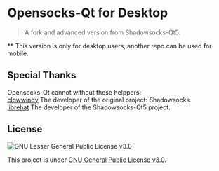 # Opensocks-Qt for Desktop
> A fork and advanced version from Shadowsocks-Qt5.

** This version is only for desktop users, another repo can be used for mobile.

## Special Thanks
Opensocks-Qt cannot without these helppers:  
[clowwindy](https://shadowsocks.org) The developer of the original project: Shadowsocks.  
[librehat](https://github.com/librehat) The developer of the Shadowsocks-Qt5 project.  

## License
![GNU Lesser General Public License v3.0](http://www.gnu.org/graphics/lgplv3-147x51.png)

This project is under [GNU General Public License v3.0](http://www.gnu.org/copyleft/lesser.html).